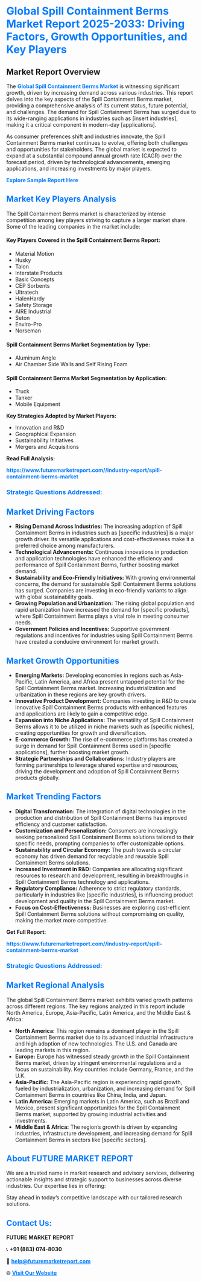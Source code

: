 <h1 style="color: #007BFF;">Global Spill Containment Berms Market Report 2025-2033: Driving Factors, Growth Opportunities, and Key Players</h1>

<section id="overview">
<h2>Market Report Overview</h2>
<p>The <a href="https://www.futuremarketreport.com//industry-report/spill-containment-berms-market" style="color: #007BFF; text-decoration: none;"><strong>Global Spill Containment Berms Market</strong></a> is witnessing significant growth, driven by increasing demand across various industries. This report delves into the key aspects of the Spill Containment Berms market, providing a comprehensive analysis of its current status, future potential, and challenges. The demand for Spill Containment Berms has surged due to its wide-ranging applications in industries such as [insert industries], making it a critical component in modern-day [applications].</p>
<p>As consumer preferences shift and industries innovate, the Spill Containment Berms market continues to evolve, offering both challenges and opportunities for stakeholders. The global market is expected to expand at a substantial compound annual growth rate (CAGR) over the forecast period, driven by technological advancements, emerging applications, and increasing investments by major players.</p>
</section>

<section id="overview">
<p><a href="https://www.futuremarketreport.com//request-sample/reportId=92160" style="color: #007BFF; text-decoration: none;"><strong>Explore Sample Report Here</strong></a></p>
</section>

<section id="key-players">
<h2 style="color: #007BFF;">Market Key Players Analysis</h2>
<p>The Spill Containment Berms market is characterized by intense competition among key players striving to capture a larger market share. Some of the leading companies in the market include:</p>
<h4>Key Players Covered in the Spill Containment Berms Report:</h4>
<ul><li>Material Motion</li><li>Husky</li><li>Talon</li><li>Interstate Products</li><li>Basic Concepts</li><li>CEP Sorbents</li><li>Ultratech</li><li>HalenHardy</li><li>Safety Storage</li><li>AIRE Industrial</li><li>Seton</li><li>Enviro-Pro</li><li>Norseman</li></ul>
<h4>Spill Containment Berms Market Segmentation by Type:</h4>
<ul><li>Aluminum Angle</li><li>Air Chamber Side Walls and Self Rising Foam</li></ul>

<h4>Spill Containment Berms Market Segmentation by Application:</h4>
<ul><li>Truck</li><li>Tanker</li><li>Mobile Equipment</li></ul>
<p><strong>Key Strategies Adopted by Market Players:</strong></p>
<ul>
<li>Innovation and R&D</li>
<li>Geographical Expansion</li>
<li>Sustainability Initiatives</li>
<li>Mergers and Acquisitions</li>
</ul>
</section>

<section>
<p><strong>Read Full Analysis: </strong></p><a href="https://www.futuremarketreport.com//industry-report/spill-containment-berms-market" style="color: #007BFF; text-decoration: none;"><strong>https://www.futuremarketreport.com//industry-report/spill-containment-berms-market</strong></a>
<h3 style="color: #007BFF;">Strategic Questions Addressed:</h3>
</section>

<section id="driving-factors">
<h2 style="color: #007BFF;">Market Driving Factors</h2>
<ul>
<li><strong>Rising Demand Across Industries:</strong> The increasing adoption of Spill Containment Berms in industries such as [specific industries] is a major growth driver. Its versatile applications and cost-effectiveness make it a preferred choice among manufacturers.</li>
<li><strong>Technological Advancements:</strong> Continuous innovations in production and application technologies have enhanced the efficiency and performance of Spill Containment Berms, further boosting market demand.</li>
<li><strong>Sustainability and Eco-Friendly Initiatives:</strong> With growing environmental concerns, the demand for sustainable Spill Containment Berms solutions has surged. Companies are investing in eco-friendly variants to align with global sustainability goals.</li>
<li><strong>Growing Population and Urbanization:</strong> The rising global population and rapid urbanization have increased the demand for [specific products], where Spill Containment Berms plays a vital role in meeting consumer needs.</li>
<li><strong>Government Policies and Incentives:</strong> Supportive government regulations and incentives for industries using Spill Containment Berms have created a conducive environment for market growth.</li>
</ul>
</section>

<section id="growth-opportunities">
<h2 style="color: #007BFF;">Market Growth Opportunities</h2>
<ul>
<li><strong>Emerging Markets:</strong> Developing economies in regions such as Asia-Pacific, Latin America, and Africa present untapped potential for the Spill Containment Berms market. Increasing industrialization and urbanization in these regions are key growth drivers.</li>
<li><strong>Innovative Product Development:</strong> Companies investing in R&D to create innovative Spill Containment Berms products with enhanced features and applications are likely to gain a competitive edge.</li>
<li><strong>Expansion into Niche Applications:</strong> The versatility of Spill Containment Berms allows it to be utilized in niche markets such as [specific niches], creating opportunities for growth and diversification.</li>
<li><strong>E-commerce Growth:</strong> The rise of e-commerce platforms has created a surge in demand for Spill Containment Berms used in [specific applications], further boosting market growth.</li>
<li><strong>Strategic Partnerships and Collaborations:</strong> Industry players are forming partnerships to leverage shared expertise and resources, driving the development and adoption of Spill Containment Berms products globally.</li>
</ul>
</section>

<section id="trending-factors">
<h2 style="color: #007BFF;">Market Trending Factors</h2>
<ul>
<li><strong>Digital Transformation:</strong> The integration of digital technologies in the production and distribution of Spill Containment Berms has improved efficiency and customer satisfaction.</li>
<li><strong>Customization and Personalization:</strong> Consumers are increasingly seeking personalized Spill Containment Berms solutions tailored to their specific needs, prompting companies to offer customizable options.</li>
<li><strong>Sustainability and Circular Economy:</strong> The push towards a circular economy has driven demand for recyclable and reusable Spill Containment Berms solutions.</li>
<li><strong>Increased Investment in R&D:</strong> Companies are allocating significant resources to research and development, resulting in breakthroughs in Spill Containment Berms technology and applications.</li>
<li><strong>Regulatory Compliance:</strong> Adherence to strict regulatory standards, particularly in industries like [specific industries], is influencing product development and quality in the Spill Containment Berms market.</li>
<li><strong>Focus on Cost-Effectiveness:</strong> Businesses are exploring cost-efficient Spill Containment Berms solutions without compromising on quality, making the market more competitive.</li>
</ul>
</section>

<section>
<p><strong>Get Full Report: </strong></p><a href="https://www.futuremarketreport.com//industry-report/spill-containment-berms-market" style="color: #007BFF; text-decoration: none;"><strong>https://www.futuremarketreport.com//industry-report/spill-containment-berms-market</strong></a>
<h3 style="color: #007BFF;">Strategic Questions Addressed:</h3>
</section>


<section id="regional-analysis">
<h2 style="color: #007BFF;">Market Regional Analysis</h2>
<p>The global Spill Containment Berms market exhibits varied growth patterns across different regions. The key regions analyzed in this report include North America, Europe, Asia-Pacific, Latin America, and the Middle East & Africa:</p>
<ul>
<li><strong>North America:</strong> This region remains a dominant player in the Spill Containment Berms market due to its advanced industrial infrastructure and high adoption of new technologies. The U.S. and Canada are leading markets in this region.</li>
<li><strong>Europe:</strong> Europe has witnessed steady growth in the Spill Containment Berms market, driven by stringent environmental regulations and a focus on sustainability. Key countries include Germany, France, and the U.K.</li>
<li><strong>Asia-Pacific:</strong> The Asia-Pacific region is experiencing rapid growth, fueled by industrialization, urbanization, and increasing demand for Spill Containment Berms in countries like China, India, and Japan.</li>
<li><strong>Latin America:</strong> Emerging markets in Latin America, such as Brazil and Mexico, present significant opportunities for the Spill Containment Berms market, supported by growing industrial activities and investments.</li>
<li><strong>Middle East & Africa:</strong> The region’s growth is driven by expanding industries, infrastructure development, and increasing demand for Spill Containment Berms in sectors like [specific sectors].</li>
</ul>
</section>

<footer>
<h2 style="color: #007BFF;">About FUTURE MARKET REPORT</h2>
<p>We are a trusted name in market research and advisory services, delivering actionable insights and strategic support to businesses across diverse industries. Our expertise lies in offering:</p>

<p>Stay ahead in today’s competitive landscape with our tailored research solutions.</p>

<h2 style="color: #007BFF;">Contact Us:</h2>
<p><strong>FUTURE MARKET REPORT</strong></p>
<p>📞 <strong>+91 (883) 074-8030</strong></p>
<p>📧 <strong><a href="mailto:help@futuremarketreport.com" style="color: #007BFF;">help@futuremarketreport.com</a></strong></p>
<p>🌐 <strong><a href="https://www.futuremarketreport.com/" style="color: #007BFF;">Visit Our Website</a></strong></p>
</footer>